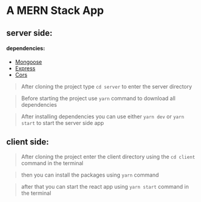 # A MERN Stack App

## server side:

#### dependencies:

- [Mongoose](https://mongoosejs.com/)
- [Express](https://expressjs.com/)
- [Cors](https://expressjs.com/en/resources/middleware/cors.html)

> After cloning the project type `cd server` to enter the server directory

> Before starting the project use `yarn` command to download all dependencies

> After installing dependencies you can use either `yarn dev` or `yarn start` to start the server side app

## client side:

> After cloning the project enter the client directory using the `cd client` command in the terminal

> then you can install the packages using `yarn` command

> after that you can start the react app using `yarn start` command in the terminal

